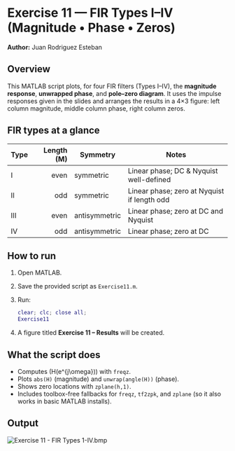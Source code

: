 # Exercise 11 — FIR Types I–IV (Magnitude • Phase • Zeros)

**Author:** Juan Rodriguez Esteban

## Overview

This MATLAB script plots, for four FIR filters (Types I–IV), the **magnitude response**, **unwrapped phase**, and **pole–zero diagram**. It uses the impulse responses given in the slides and arranges the results in a 4×3 figure: left column magnitude, middle column phase, right column zeros.

## FIR types at a glance

| Type | Length (M) | Symmetry      | Notes                                       |
| ---- | ---------: | ------------- | ------------------------------------------- |
| I    |       even | symmetric     | Linear phase; DC & Nyquist well-defined     |
| II   |        odd | symmetric     | Linear phase; zero at Nyquist if length odd |
| III  |       even | antisymmetric | Linear phase; zero at DC and Nyquist        |
| IV   |        odd | antisymmetric | Linear phase; zero at DC                    |

## How to run

1. Open MATLAB.
2. Save the provided script as `Exercise11.m`.
3. Run:

   ```matlab
   clear; clc; close all;
   Exercise11
   ```
4. A figure titled **Exercise 11 – Results** will be created.

## What the script does

* Computes (H(e^{j\omega})) with `freqz`.
* Plots `abs(H)` (magnitude) and `unwrap(angle(H))` (phase).
* Shows zero locations with `zplane(h,1)`.
* Includes toolbox-free fallbacks for `freqz`, `tf2zpk`, and `zplane` (so it also works in basic MATLAB installs).

## Output

![Exercise 11 - FIR Types 1-IV.bmp](https://github.com/user-attachments/files/22781005/Exercise.11.-.FIR.Types.1-IV.bmp)

